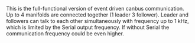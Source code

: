 This is the full-functional version of event driven canbus communication. Up to 4 manifolds are connected together (1 leader 3 follower). Leader and followers can talk to each other simultaneously with frequency up to 1 kHz, which is limited by the Serial output frequency. If without Serial the communication frequency could be even higher.